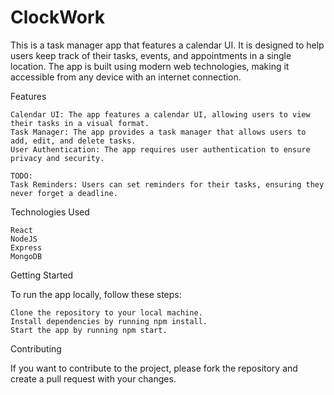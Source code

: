 # ClockWork

This is a task manager app that features a calendar UI. It is designed to help users keep track of their tasks, events, and appointments in a single location. The app is built using modern web technologies, making it accessible from any device with an internet connection.  

Features 

    Calendar UI: The app features a calendar UI, allowing users to view their tasks in a visual format.
    Task Manager: The app provides a task manager that allows users to add, edit, and delete tasks.
    User Authentication: The app requires user authentication to ensure privacy and security.
    
    TODO:
    Task Reminders: Users can set reminders for their tasks, ensuring they never forget a deadline.

Technologies Used

    React
    NodeJS
    Express
    MongoDB

Getting Started

To run the app locally, follow these steps:

    Clone the repository to your local machine.
    Install dependencies by running npm install.
    Start the app by running npm start.

Contributing

If you want to contribute to the project, please fork the repository and create a pull request with your changes.
